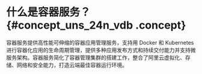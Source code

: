 # 什么是容器服务？ {#concept_uns_24n_vdb .concept}

容器服务提供高性能可伸缩的容器应用管理服务，支持用 Docker 和 Kubernetes 进行容器化应用的生命周期管理，提供多种应用发布方式和持续交付能力并支持微服务架构。容器服务简化了容器管理集群的搭建工作，整合了阿里云虚拟化、存储、网络和安全能力，打造云端最佳容器运行环境。

